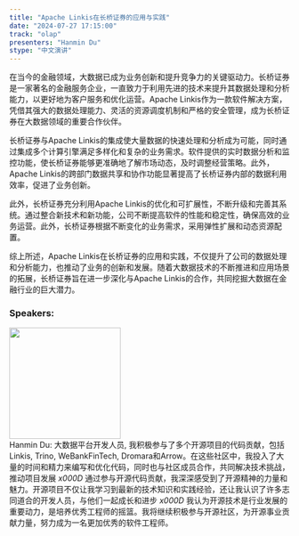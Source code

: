```yaml
---
title: "Apache Linkis在长桥证券的应用与实践"
date: "2024-07-27 17:15:00" 
track: "olap"
presenters: "Hanmin Du"
stype: "中文演讲"
---
```

在当今的金融领域，大数据已成为业务创新和提升竞争力的关键驱动力。长桥证券是一家著名的金融服务企业，一直致力于利用先进的技术来提升其数据处理和分析能力，以更好地为客户服务和优化运营。Apache Linkis作为一款软件解决方案，凭借其强大的数据处理能力、灵活的资源调度机制和严格的安全管理，成为长桥证券在大数据领域的重要合作伙伴。

长桥证券与Apache Linkis的集成使大量数据的快速处理和分析成为可能，同时通过集成多个计算引擎满足多样化和复杂的业务需求。软件提供的实时数据分析和监控功能，使长桥证券能够更准确地了解市场动态，及时调整经营策略。此外，Apache Linkis的跨部门数据共享和协作功能显著提高了长桥证券内部的数据利用效率，促进了业务创新。

此外，长桥证券充分利用Apache Linkis的优化和可扩展性，不断升级和完善其系统。通过整合新技术和新功能，公司不断提高软件的性能和稳定性，确保高效的业务运营。此外，长桥证券根据不断变化的业务需求，采用弹性扩展和动态资源配置。

综上所述，Apache Linkis在长桥证券的应用和实践，不仅提升了公司的数据处理和分析能力，也推动了业务的创新和发展。随着大数据技术的不断推进和应用场景的拓展，长桥证券旨在进一步深化与Apache Linkis的合作，共同挖掘大数据在金融行业的巨大潜力。
 ### Speakers: 
 <img src="https://sessionize.com/image/2f7c-400o400o1-JXwhXKzsS9MReuxBy4ZQyT.jpg" width="200" /><br>Hanmin Du: 大数据平台开发人员, 我积极参与了多个开源项目的代码贡献，包括Linkis, Trino, WeBankFinTech, Dromara和Arrow。在这些社区中，我投入了大量的时间和精力来编写和优化代码，同时也与社区成员合作，共同解决技术挑战，推动项目发展
_x000D_
通过参与开源代码贡献，我深深感受到了开源精神的力量和魅力。开源项目不仅让我学习到最新的技术知识和实践经验，还让我认识了许多志同道合的开发人员，与他们一起成长和进步
_x000D_
我认为开源技术是行业发展的重要动力，是培养优秀工程师的摇篮。我将继续积极参与开源社区，为开源事业贡献力量，努力成为一名更加优秀的软件工程师。
 <br><br>